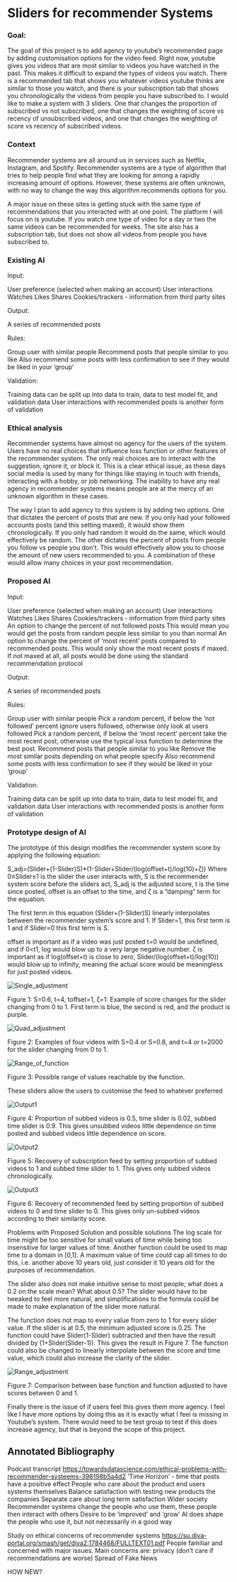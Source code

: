 # Sliders for recommender Systems

### Goal:
The goal of this project is to add agency to youtube’s recommended page by adding customisation options for the video feed. Right now, youtube gives you videos that are most similar to videos you have watched in the past. This makes it difficult to expand the types of videos you watch. There is a recommended tab that shows you whatever videos youtube thinks are similar to those you watch, and there is your subscription tab that shows you chronologically the videos from people you have subscribed to. I would like to make a system with 3 sliders. One that changes the proportion of subscribed vs not subscribed, one that changes the weighting of score vs recency of unsubscribed videos, and one that changes the weighting of score vs recency of subscribed videos.

### Context
Recommender systems are all around us in services such as Netflix, Instagram, and Spotify. Recommender systems are a type of algorithm that tries to help people find what they are looking for among a rapidly increasing amount of options. However, these systems are often unknown, with no way to change the way this algorithm recommends options for you.

A major issue on these sites is getting stuck with the same type of recommendations that you interacted with at one point. The platform I will focus on is youtube. If you watch one type of video for a day or two the same videos can be recommended for weeks. The site also has a subscription tab, but does not show all videos from people you have subscribed to.

### Existing AI
Input:

User preference (selected when making an account)
User interactions
Watches
Likes
Shares
Cookies/trackers - information from third party sites


Output:

A series of recommended posts


Rules:

Group user with similar people
Recommend posts that people similar to you like
Also recommend some posts with less confirmation to see if they would be liked in your ‘group’


Validation:

Training data can be split up into data to train, data to test model fit, and validation data
User interactions with recommended posts is another form of validation


### Ethical analysis
Recommender systems have almost no agency for the users of the system. Users have no real choices that influence loss function or other features of the recommender system. The only real choices are to interact with the suggestion, ignore it, or block it. 
This is a clear ethical issue, as these days social media is used by many for things like staying in touch with friends, interacting with a hobby, or job networking. The inability to have any real agency in recommender systems means people are at the mercy of an unknown algorithm in these cases.

The way I plan to add agency to this system is by adding two options. One that dictates the percent of posts that are new. If you only had your followed accounts posts (and this setting maxed), it would show them chronologically. If you only had random it would do the same, which would effectively be random.
The other dictates the percent of posts from people you follow vs people you don’t. This would effectively allow you to choose the amount of new users recommended to you. A combination of these would allow many choices in your post recommendation.

### Proposed AI
Input:

User preference (selected when making an account)
User interactions
Watches
Likes
Shares
Cookies/trackers - information from third party sites
An option to change the percent of not followed posts 
This would mean you would get the posts from random people less similar to you than normal
An option to change the percent of ‘most recent’ posts compared to recommended posts.
This would only show the most recent posts if maxed. If not maxed at all, all posts would be done using the standard recommendation protocol


Output:

A series of recommended posts


Rules:

Group user with similar people
Pick a random percent, if below the ‘not followed’ percent ignore users followed, otherwise only look at users followed
Pick a random percent, if below the ‘most recent’ percent take the most recent post, otherwise use the typical loss function to determine the best post.
Recommend posts that people similar to you like
Remove the most similar posts depending on what people specify
Also recommend some posts with less confirmation to see if they would be liked in your ‘group’


Validation:

Training data can be split up into data to train, data to test model fit, and validation data
User interactions with recommended posts is another form of validation

### Prototype design of AI
The prototype of this design modifies the recommender system score by applying the following equation:

S_adj=(Slider+(1-Slider)S)*(1-Slider+Slider/(log(offset+t)/log(10)+ζ))
Where 0≤Slider≤1 is the slider the user interacts with, S is the recommender system score before the sliders act, S_adj is the adjusted score, t is the time since posted, offset is an offset to the time, and ζ is a “damping” term for the equation.


The first term in this equation (Slider+(1-Slider)S) linearly interpolates between the recommender system’s score and 1. If Slider=1, this first term is 1 and if Slider=0 this first term is S.


offset  is important as if a video was just posted t=0 would be undefined, and if 0<t1, log would blow up to a very large negative number. ζ is important as if log(offset+t) is close to zero, Slider/(log(offset+t)/log(10)) would blow up to infinity, meaning the actual score would be meaningless for just posted videos.

![Single_adjustment](images/single_adj.png)

Figure 1: S=0.6, t=4, toffset=1, ζ=1: Example of score changes for the slider changing from 0 to 1. First term is blue, the second is red, and the product is purple. 

![Quad_adjustment](images/quad_adj.png)

Figure 2: Examples of four videos with S=0.4 or S=0.8, and t=4 or t=2000  for the slider changing from 0 to 1. 

![Range_of_function](images/possible_range.png)

Figure 3: Possible range of values reachable by the function.

These sliders allow the users to customise the feed to whatever preferred 

![Output1](images/output1.png)

Figure 4: Proportion of subbed videos is 0.5, time slider is 0.02, subbed time slider is 0.9. This gives unsubbed videos little dependence on time posted and subbed videos little dependence on score.

![Output2](images/output2.png)

Figure 5: Recovery of subscription feed by setting proportion of subbed videos to 1 and subbed time slider to 1. This gives only subbed videos chronologically.

![Output3](images/output3.png)

Figure 6: Recovery of recommended feed by setting proportion of subbed videos to 0 and time slider to 0. This gives only un-subbed videos according to their similarity score.

Problems with Proposed Solution and possible solutions
The log scale for time might be too sensitive for small values of time while being too insensitive for larger values of time. Another function could be used to map time to a domain in [0,1]. A maximum value of time could cap all times to do this, i.e. another above 10 years old, just consider it 10 years old for the purposes of recommendation.

The slider also does not make intuitive sense to most people; what does a 0.2 on the scale mean? What about 0.5? The slider would have to be tweaked to feel more natural, and simplifications to the formula could be made to make explanation of the slider more natural.

The function does not map to every value from zero to 1 for every slider value. If the slider is at 0.5, the minimum adjusted score is 0.25. The function could have Slider(1-Slider) subtracted and then have the result divided by (1+Slider(Slider-1)). This gives the result in Figure 7. The function could also be changed to linearly interpolate between the score and time value, which could also increase the clarity of the slider.

![Range_adjustment](images/range_adj.png)

Figure 7: Comparison between base function and function adjusted to have scores between 0 and 1.

Finally there is the issue of if users feel this gives them more agency. I feel like I have more options by doing this as it is exactly what I feel is missing in Youtube’s system. There would need to be test group to test if this does increase agency, but that is beyond the scope of this project.


## Annotated Bibliography
Podcast transcript 
https://towardsdatascience.com/ethical-problems-with-recommender-systeems-398198b5a4d2
‘Time Horizon’ - time that posts have a positive effect
People who care about the product
end users 
systems themselves
Balance satisfaction with testing new products
the companies 
Separate care about long term satisfaction
Wider society
Recommender systems change the people who use them, these people then interact with others
Desire to be ‘improved’ and ‘grow’
AI does shape the people who use it, but not necessarily in a good way

Study on ethical concerns of recommender systems
https://su.diva-portal.org/smash/get/diva2:1784468/FULLTEXT01.pdf 
People familiar and concerned with major issues. Main concerns are:
privacy (don’t care if recommendations are worse)
Spread of Fake News


HOW NEW?

